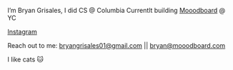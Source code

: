 I’m Bryan Grisales, I did CS @ Columbia
Currentlt building [Mooodboard](https://www.mooodboard.ai) @ YC

[Instagram](https://www.instagram.com/bigm0ss/)

Reach out to me: bryangrisales01@gmail.com || bryan@mooodboard.com

I like cats 🐱
